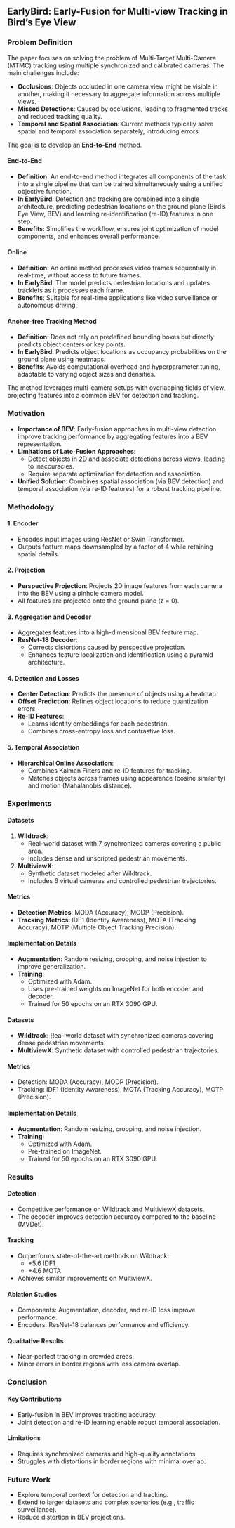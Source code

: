 ## EarlyBird: Early-Fusion for Multi-view Tracking in Bird’s Eye View

### Problem Definition

The paper focuses on solving the problem of Multi-Target Multi-Camera (MTMC) tracking using multiple synchronized and calibrated cameras. The main challenges include:

- **Occlusions**: Objects occluded in one camera view might be visible in another, making it necessary to aggregate information across multiple views.
- **Missed Detections**: Caused by occlusions, leading to fragmented tracks and reduced tracking quality.
- **Temporal and Spatial Association**: Current methods typically solve spatial and temporal association separately, introducing errors.

The goal is to develop an **End-to-End** method.

#### End-to-End
- **Definition**: An end-to-end method integrates all components of the task into a single pipeline that can be trained simultaneously using a unified objective function.
- **In EarlyBird**: Detection and tracking are combined into a single architecture, predicting pedestrian locations on the ground plane (Bird’s Eye View, BEV) and learning re-identification (re-ID) features in one step.
- **Benefits**: Simplifies the workflow, ensures joint optimization of model components, and enhances overall performance.

#### Online
- **Definition**: An online method processes video frames sequentially in real-time, without access to future frames.
- **In EarlyBird**: The model predicts pedestrian locations and updates tracklets as it processes each frame.
- **Benefits**: Suitable for real-time applications like video surveillance or autonomous driving.

#### Anchor-free Tracking Method
- **Definition**: Does not rely on predefined bounding boxes but directly predicts object centers or key points.
- **In EarlyBird**: Predicts object locations as occupancy probabilities on the ground plane using heatmaps.
- **Benefits**: Avoids computational overhead and hyperparameter tuning, adaptable to varying object sizes and densities.

The method leverages multi-camera setups with overlapping fields of view, projecting features into a common BEV for detection and tracking.

### Motivation

- **Importance of BEV**: Early-fusion approaches in multi-view detection improve tracking performance by aggregating features into a BEV representation.
- **Limitations of Late-Fusion Approaches**:
  - Detect objects in 2D and associate detections across views, leading to inaccuracies.
  - Require separate optimization for detection and association.
- **Unified Solution**: Combines spatial association (via BEV detection) and temporal association (via re-ID features) for a robust tracking pipeline.

### Methodology

#### 1. Encoder
- Encodes input images using ResNet or Swin Transformer.
- Outputs feature maps downsampled by a factor of 4 while retaining spatial details.

#### 2. Projection
- **Perspective Projection**: Projects 2D image features from each camera into the BEV using a pinhole camera model.
- All features are projected onto the ground plane (z = 0).

#### 3. Aggregation and Decoder
- Aggregates features into a high-dimensional BEV feature map.
- **ResNet-18 Decoder**:
  - Corrects distortions caused by perspective projection.
  - Enhances feature localization and identification using a pyramid architecture.

#### 4. Detection and Losses
- **Center Detection**: Predicts the presence of objects using a heatmap.
- **Offset Prediction**: Refines object locations to reduce quantization errors.
- **Re-ID Features**:
  - Learns identity embeddings for each pedestrian.
  - Combines cross-entropy loss and contrastive loss.

#### 5. Temporal Association
- **Hierarchical Online Association**:
  - Combines Kalman Filters and re-ID features for tracking.
  - Matches objects across frames using appearance (cosine similarity) and motion (Mahalanobis distance).

### Experiments

#### Datasets
1. **Wildtrack**:
   - Real-world dataset with 7 synchronized cameras covering a public area.
   - Includes dense and unscripted pedestrian movements.
2. **MultiviewX**:
   - Synthetic dataset modeled after Wildtrack.
   - Includes 6 virtual cameras and controlled pedestrian trajectories.

#### Metrics
- **Detection Metrics**: MODA (Accuracy), MODP (Precision).
- **Tracking Metrics**: IDF1 (Identity Awareness), MOTA (Tracking Accuracy), MOTP (Multiple Object Tracking Precision).

#### Implementation Details
- **Augmentation**: Random resizing, cropping, and noise injection to improve generalization.
- **Training**:
  - Optimized with Adam.
  - Uses pre-trained weights on ImageNet for both encoder and decoder.
  - Trained for 50 epochs on an RTX 3090 GPU.

#### Datasets
- **Wildtrack**: Real-world dataset with synchronized cameras covering dense pedestrian movements.
- **MultiviewX**: Synthetic dataset with controlled pedestrian trajectories.

#### Metrics
- Detection: MODA (Accuracy), MODP (Precision).
- Tracking: IDF1 (Identity Awareness), MOTA (Tracking Accuracy), MOTP (Precision).

#### Implementation Details
- **Augmentation**: Random resizing, cropping, and noise injection.
- **Training**:
  - Optimized with Adam.
  - Pre-trained on ImageNet.
  - Trained for 50 epochs on an RTX 3090 GPU.

### Results

#### Detection
- Competitive performance on Wildtrack and MultiviewX datasets.
- The decoder improves detection accuracy compared to the baseline (MVDet).

#### Tracking
- Outperforms state-of-the-art methods on Wildtrack:
  - +5.6 IDF1
  - +4.6 MOTA
- Achieves similar improvements on MultiviewX.

#### Ablation Studies
- Components: Augmentation, decoder, and re-ID loss improve performance.
- Encoders: ResNet-18 balances performance and efficiency.

#### Qualitative Results
- Near-perfect tracking in crowded areas.
- Minor errors in border regions with less camera overlap.

### Conclusion

#### Key Contributions
- Early-fusion in BEV improves tracking accuracy.
- Joint detection and re-ID learning enable robust temporal association.

#### Limitations
- Requires synchronized cameras and high-quality annotations.
- Struggles with distortions in border regions with minimal overlap.

### Future Work
- Explore temporal context for detection and tracking.
- Extend to larger datasets and complex scenarios (e.g., traffic surveillance).
- Reduce distortion in BEV projections.